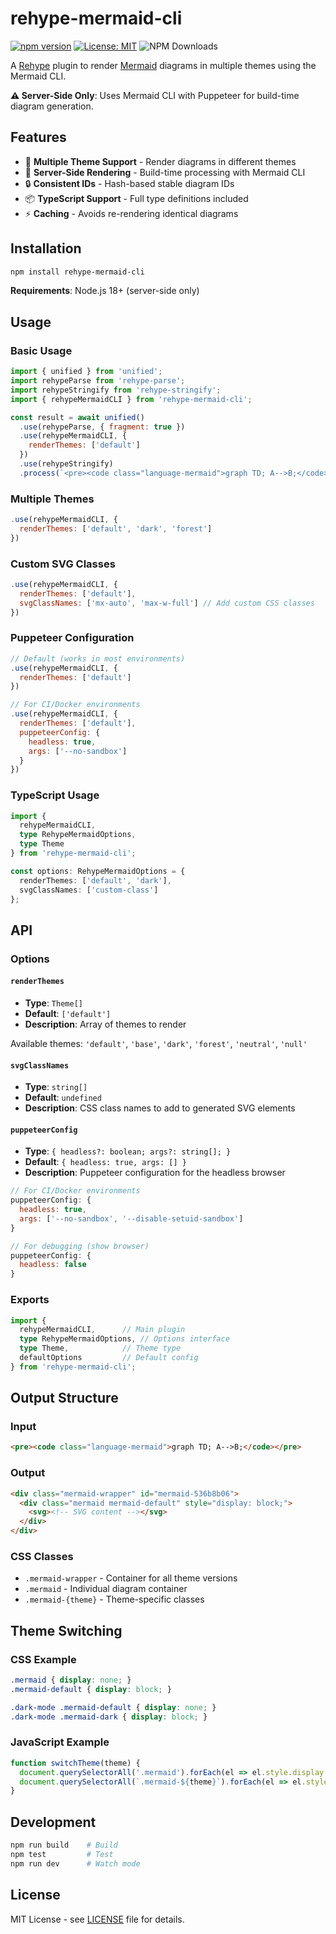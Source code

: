 # rehype-mermaid-cli

[![npm version](https://badge.fury.io/js/rehype-mermaid-cli.svg)](https://badge.fury.io/js/rehype-mermaid-cli)
[![License: MIT](https://img.shields.io/badge/License-MIT-yellow.svg)](https://opensource.org/licenses/MIT) ![NPM Downloads](https://img.shields.io/npm/d18m/rehype-mermaid-cli)


A [Rehype](https://github.com/rehypejs/rehype) plugin to render [Mermaid](https://mermaid.js.org/) diagrams in multiple themes using the Mermaid CLI.

**⚠️ Server-Side Only**: Uses Mermaid CLI with Puppeteer for build-time diagram generation.

## Features

- 🎨 **Multiple Theme Support** - Render diagrams in different themes
- 🚀 **Server-Side Rendering** - Build-time processing with Mermaid CLI
- 🔒 **Consistent IDs** - Hash-based stable diagram IDs
- 📦 **TypeScript Support** - Full type definitions included
- ⚡ **Caching** - Avoids re-rendering identical diagrams

## Installation

```bash
npm install rehype-mermaid-cli
```

**Requirements**: Node.js 18+ (server-side only)

## Usage

### Basic Usage

```javascript
import { unified } from 'unified';
import rehypeParse from 'rehype-parse';
import rehypeStringify from 'rehype-stringify';
import { rehypeMermaidCLI } from 'rehype-mermaid-cli';

const result = await unified()
  .use(rehypeParse, { fragment: true })
  .use(rehypeMermaidCLI, { 
    renderThemes: ['default'] 
  })
  .use(rehypeStringify)
  .process(`<pre><code class="language-mermaid">graph TD; A-->B;</code></pre>`);
```

### Multiple Themes

```javascript
.use(rehypeMermaidCLI, { 
  renderThemes: ['default', 'dark', 'forest'] 
})
```

### Custom SVG Classes

```javascript
.use(rehypeMermaidCLI, {
  renderThemes: ['default'],
  svgClassNames: ['mx-auto', 'max-w-full'] // Add custom CSS classes
})
```

### Puppeteer Configuration

```javascript
// Default (works in most environments)
.use(rehypeMermaidCLI, {
  renderThemes: ['default']
})

// For CI/Docker environments
.use(rehypeMermaidCLI, {
  renderThemes: ['default'],
  puppeteerConfig: {
    headless: true,
    args: ['--no-sandbox']
  }
})
```

### TypeScript Usage

```typescript
import { 
  rehypeMermaidCLI, 
  type RehypeMermaidOptions, 
  type Theme 
} from 'rehype-mermaid-cli';

const options: RehypeMermaidOptions = {
  renderThemes: ['default', 'dark'],
  svgClassNames: ['custom-class']
};
```

## API

### Options

#### `renderThemes`
- **Type**: `Theme[]`
- **Default**: `['default']`
- **Description**: Array of themes to render

Available themes: `'default'`, `'base'`, `'dark'`, `'forest'`, `'neutral'`, `'null'`

#### `svgClassNames`
- **Type**: `string[]`
- **Default**: `undefined`
- **Description**: CSS class names to add to generated SVG elements

#### `puppeteerConfig`
- **Type**: `{ headless?: boolean; args?: string[]; }`
- **Default**: `{ headless: true, args: [] }`
- **Description**: Puppeteer configuration for the headless browser

```javascript
// For CI/Docker environments
puppeteerConfig: {
  headless: true,
  args: ['--no-sandbox', '--disable-setuid-sandbox']
}

// For debugging (show browser)
puppeteerConfig: {
  headless: false
}
```

### Exports

```typescript
import { 
  rehypeMermaidCLI,      // Main plugin
  type RehypeMermaidOptions, // Options interface
  type Theme,            // Theme type
  defaultOptions         // Default config
} from 'rehype-mermaid-cli';
```

## Output Structure

### Input
```html
<pre><code class="language-mermaid">graph TD; A-->B;</code></pre>
```

### Output
```html
<div class="mermaid-wrapper" id="mermaid-536b8b06">
  <div class="mermaid mermaid-default" style="display: block;">
    <svg><!-- SVG content --></svg>
  </div>
</div>
```

### CSS Classes
- `.mermaid-wrapper` - Container for all theme versions
- `.mermaid` - Individual diagram container  
- `.mermaid-{theme}` - Theme-specific classes

## Theme Switching

### CSS Example
```css
.mermaid { display: none; }
.mermaid-default { display: block; }

.dark-mode .mermaid-default { display: none; }
.dark-mode .mermaid-dark { display: block; }
```

### JavaScript Example
```javascript
function switchTheme(theme) {
  document.querySelectorAll('.mermaid').forEach(el => el.style.display = 'none');
  document.querySelectorAll(`.mermaid-${theme}`).forEach(el => el.style.display = 'block');
}
```

## Development

```bash
npm run build    # Build
npm test         # Test
npm run dev      # Watch mode
```

## License

MIT License - see [LICENSE](LICENSE) file for details.
